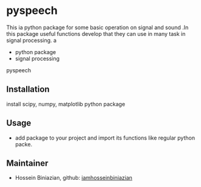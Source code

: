 # pyspeech


This ia python package for some basic operation on signal and sound .In this package useful functions develop that they can use in many task in signal processing. a
- python package
- signal processing 


pyspeech

## Installation
install  scipy, numpy, matplotlib python package

## Usage
- add package to your project and import its functions like regular python packe.

## Maintainer
* Hossein Biniazian, github: [iamhosseinbiniazian](https://github.com/iamhosseinbiniazian)
